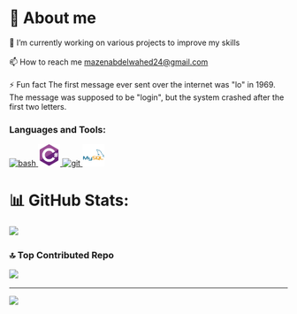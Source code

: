 # 💫 About me
🔭 I’m currently working on various projects to improve my skills<br><br>📫 How to reach me mazenabdelwahed24@gmail.com<br><br>⚡ Fun fact The first message ever sent over the internet was "lo" in 1969. The message was supposed to be "login", but the system crashed after the first two letters.


<h3 align="left">Languages and Tools:</h3>
<p align="left"> <a href="https://www.gnu.org/software/bash/" target="_blank" rel="noreferrer"> <img src="https://www.vectorlogo.zone/logos/gnu_bash/gnu_bash-icon.svg" alt="bash" width="40" height="40"/> </a> <a href="https://www.w3schools.com/cs/" target="_blank" rel="noreferrer"> <img src="https://raw.githubusercontent.com/devicons/devicon/master/icons/csharp/csharp-original.svg" alt="csharp" width="40" height="40"/> </a> <a href="https://git-scm.com/" target="_blank" rel="noreferrer"> <img src="https://www.vectorlogo.zone/logos/git-scm/git-scm-icon.svg" alt="git" width="40" height="40"/> </a> <a href="https://www.mysql.com/" target="_blank" rel="noreferrer"> <img src="https://raw.githubusercontent.com/devicons/devicon/master/icons/mysql/mysql-original-wordmark.svg" alt="mysql" width="40" height="40"/> </a> </p>

# 📊 GitHub Stats:

![](https://github-readme-streak-stats.herokuapp.com/?user=qwni&theme=nightowl&hide_border=false)<br/>



### 🔝 Top Contributed Repo
![](https://github-contributor-stats.vercel.app/api?username=qwni&limit=5&theme=dark&combine_all_yearly_contributions=true)

---
[![](https://visitcount.itsvg.in/api?id=qwni&icon=1&color=0)](https://visitcount.itsvg.in)

<!-- Proudly created with GPRM ( https://gprm.itsvg.in ) -->

